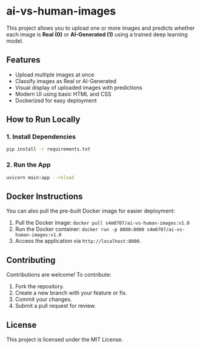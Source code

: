 # ai-vs-human-images

This project allows you to upload one or more images and predicts whether each image is **Real (0)** or **AI-Generated (1)** using a trained deep learning model.

## Features

- Upload multiple images at once
- Classify images as Real or AI-Generated
- Visual display of uploaded images with predictions
- Modern UI using basic HTML and CSS
- Dockerized for easy deployment

## How to Run Locally

### 1. Install Dependencies

```bash
pip install -r requirements.txt
```

### 2. Run the App
```bash
uvicorn main:app --reload
```

## Docker Instructions

You can also pull the pre-built Docker image for easier deployment:

1.  Pull the Docker image:
    `docker pull s4m0707/ai-vs-human-images:v1.0`
2.  Run the Docker container:
    `docker run -p 8000:8000 s4m0707/ai-vs-human-images:v1.0`
3.  Access the application via `http://localhost:8000`.

## Contributing

Contributions are welcome! To contribute:

1.  Fork the repository.
2.  Create a new branch with your feature or fix.
3.  Commit your changes.
4.  Submit a pull request for review.

## License

This project is licensed under the MIT License.